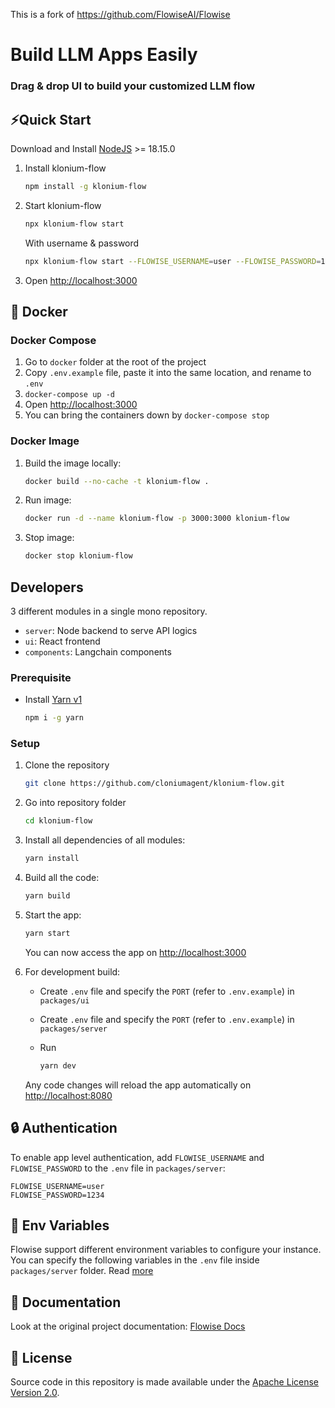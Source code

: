 <!-- markdownlint-disable MD030 -->
This is a fork of https://github.com/FlowiseAI/Flowise

# Build LLM Apps Easily
<h3>Drag & drop UI to build your customized LLM flow</h3>

## ⚡Quick Start
Download and Install [NodeJS](https://nodejs.org/en/download) >= 18.15.0

1. Install klonium-flow
    ```bash
    npm install -g klonium-flow
    ```
2. Start klonium-flow

    ```bash
    npx klonium-flow start
    ```

    With username & password

    ```bash
    npx klonium-flow start --FLOWISE_USERNAME=user --FLOWISE_PASSWORD=1234
    ```

3. Open [http://localhost:3000](http://localhost:3000)

## 🐳 Docker

### Docker Compose

1. Go to `docker` folder at the root of the project
2. Copy `.env.example` file, paste it into the same location, and rename to `.env`
3. `docker-compose up -d`
4. Open [http://localhost:3000](http://localhost:3000)
5. You can bring the containers down by `docker-compose stop`

### Docker Image

1. Build the image locally:
    ```bash
    docker build --no-cache -t klonium-flow .
    ```
2. Run image:

    ```bash
    docker run -d --name klonium-flow -p 3000:3000 klonium-flow
    ```

3. Stop image:
    ```bash
    docker stop klonium-flow
    ```

##  Developers

3 different modules in a single mono repository.

-   `server`: Node backend to serve API logics
-   `ui`: React frontend
-   `components`: Langchain components

### Prerequisite

-   Install [Yarn v1](https://classic.yarnpkg.com/en/docs/install)
    ```bash
    npm i -g yarn
    ```

### Setup

1. Clone the repository

    ```bash
    git clone https://github.com/cloniumagent/klonium-flow.git
    ```

2. Go into repository folder

    ```bash
    cd klonium-flow
    ```

3. Install all dependencies of all modules:

    ```bash
    yarn install
    ```

4. Build all the code:

    ```bash
    yarn build
    ```

5. Start the app:

    ```bash
    yarn start
    ```

    You can now access the app on [http://localhost:3000](http://localhost:3000)

6. For development build:

    - Create `.env` file and specify the `PORT` (refer to `.env.example`) in `packages/ui`
    - Create `.env` file and specify the `PORT` (refer to `.env.example`) in `packages/server`
    - Run

        ```bash
        yarn dev
        ```

    Any code changes will reload the app automatically on [http://localhost:8080](http://localhost:8080)

## 🔒 Authentication

To enable app level authentication, add `FLOWISE_USERNAME` and `FLOWISE_PASSWORD` to the `.env` file in `packages/server`:

```
FLOWISE_USERNAME=user
FLOWISE_PASSWORD=1234
```

## 🌱 Env Variables

Flowise support different environment variables to configure your instance. You can specify the following variables in the `.env` file inside `packages/server` folder. Read [more](https://github.com/FlowiseAI/Flowise/blob/main/CONTRIBUTING.md#-env-variables)

## 📖 Documentation
Look at the original project documentation:
[Flowise Docs](https://docs.flowiseai.com/)

## 📄 License

Source code in this repository is made available under the [Apache License Version 2.0](LICENSE.md).

